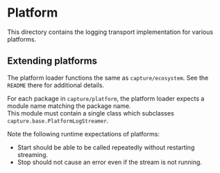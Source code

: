 # Platform

This directory contains the logging transport implementation for various
platforms.

## Extending platforms

The platform loader functions the same as `capture/ecosystem`. See the `README`
there for additional details.

For each package in `capture/platform`, the platform loader expects a module
name matching the package name.  
This module must contain a single class which subclasses
`capture.base.PlatformLogStreamer`.

Note the following runtime expectations of platforms:

-   Start should be able to be called repeatedly without restarting streaming.
-   Stop should not cause an error even if the stream is not running.
